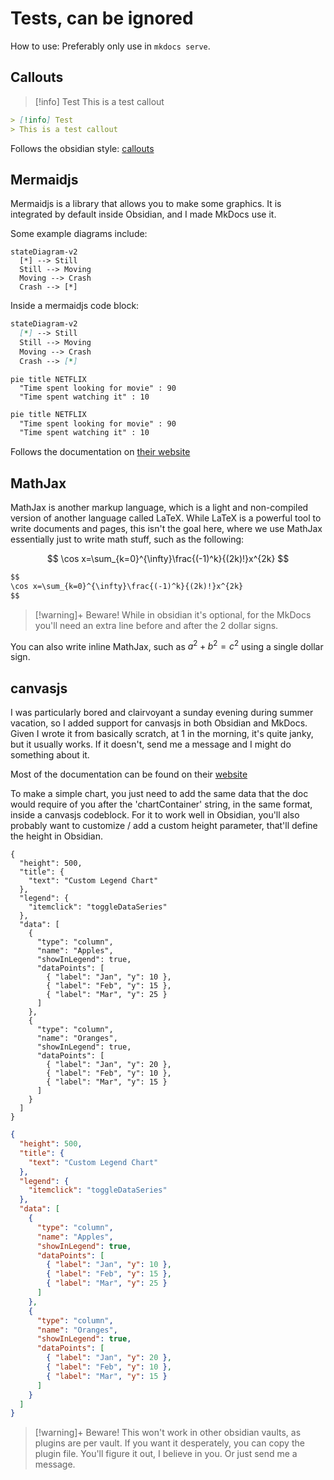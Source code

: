 # Tests, can be ignored

How to use:
Preferably only use in `mkdocs serve`.



## Callouts
> [!info] Test
> This is a test callout

```md
> [!info] Test
> This is a test callout
```

Follows the obsidian style: [callouts](https://help.obsidian.md/callouts)



## Mermaidjs

Mermaidjs is a library that allows you to make some graphics. It is integrated by default inside Obsidian, and I made MkDocs use it.

Some example diagrams include:
```mermaid
stateDiagram-v2
  [*] --> Still
  Still --> Moving
  Moving --> Crash
  Crash --> [*]
```

Inside a mermaidjs code block:
```md
stateDiagram-v2
  [*] --> Still
  Still --> Moving
  Moving --> Crash
  Crash --> [*]
```

```mermaid
pie title NETFLIX
  "Time spent looking for movie" : 90
  "Time spent watching it" : 10
```
```md
pie title NETFLIX
  "Time spent looking for movie" : 90
  "Time spent watching it" : 10
```

Follows the documentation on [their website](https://mermaid.js.org/intro/)

## MathJax
MathJax is another markup language, which is a light and non-compiled version of another language called LaTeX. While LaTeX is a powerful tool to write documents and pages, this isn't the goal here, where we use MathJax essentially just to write math stuff, such as the following:

$$
\cos x=\sum_{k=0}^{\infty}\frac{(-1)^k}{(2k)!}x^{2k}
$$

```md
$$
\cos x=\sum_{k=0}^{\infty}\frac{(-1)^k}{(2k)!}x^{2k}
$$
```

> [!warning]+ Beware!
> While in obsidian it's optional, for the MkDocs you'll need an extra line before and after the 2 dollar signs.

You can also write inline MathJax, such as $a^2+b^2=c^2$ using a single dollar sign.

## canvasjs

I was particularly bored and clairvoyant a sunday evening during summer vacation, so I added support for canvasjs in both Obsidian and MkDocs. Given I wrote it from basically scratch, at 1 in the morning, it's quite janky, but it usually works. If it doesn't, send me a message and I might do something about it.

Most of the documentation can be found on their [website](https://canvasjs.com/docs/charts/intro/)

To make a simple chart, you just need to add the same data that the doc would require of you after the 'chartContainer' string, in the same format, inside a canvasjs codeblock. For it to work well in Obsidian, you'll also probably want to customize / add a custom height parameter, that'll define the height in Obsidian. 

```canvasjs
{
  "height": 500,
  "title": {
    "text": "Custom Legend Chart"
  },
  "legend": {
    "itemclick": "toggleDataSeries"
  },
  "data": [
    {
      "type": "column",
      "name": "Apples",
      "showInLegend": true,
      "dataPoints": [
        { "label": "Jan", "y": 10 },
        { "label": "Feb", "y": 15 },
        { "label": "Mar", "y": 25 }
      ]
    },
    {
      "type": "column",
      "name": "Oranges",
      "showInLegend": true,
      "dataPoints": [
        { "label": "Jan", "y": 20 },
        { "label": "Feb", "y": 10 },
        { "label": "Mar", "y": 15 }
      ]
    }
  ]
}
```


```json
{
  "height": 500,
  "title": {
    "text": "Custom Legend Chart"
  },
  "legend": {
    "itemclick": "toggleDataSeries"
  },
  "data": [
    {
      "type": "column",
      "name": "Apples",
      "showInLegend": true,
      "dataPoints": [
        { "label": "Jan", "y": 10 },
        { "label": "Feb", "y": 15 },
        { "label": "Mar", "y": 25 }
      ]
    },
    {
      "type": "column",
      "name": "Oranges",
      "showInLegend": true,
      "dataPoints": [
        { "label": "Jan", "y": 20 },
        { "label": "Feb", "y": 10 },
        { "label": "Mar", "y": 15 }
      ]
    }
  ]
}
```

> [!warning]+ Beware!
> This won't work in other obsidian vaults, as plugins are per vault. If you want it desperately, you can copy the plugin file. You'll figure it out, I believe in you. Or just send me a message.
